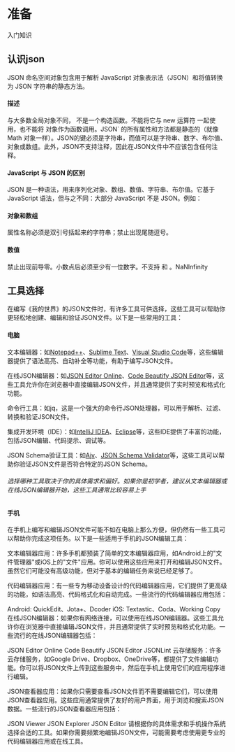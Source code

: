 # 准备
入门知识
## 认识json
JSON 命名空间对象包含用于解析 JavaScript 对象表示法（JSON）和将值转换为 JSON 字符串的静态方法。

#### 描述
与大多数全局对象不同， 不是一个构造函数。不能将它与 new 运算符 一起使用，也不能将 对象作为函数调用。JSON` 的所有属性和方法都是静态的（就像 Math 对象一样）。JSON的键必须是字符串，而值可以是字符串、数字、布尔值、对象或数组。此外，JSON不支持注释，因此在JSON文件中不应该包含任何注释。

#### JavaScript 与 JSON 的区别
JSON 是一种语法，用来序列化对象、数组、数值、字符串、布尔值。它基于 JavaScript 语法，但与之不同：大部分 JavaScript 不是 JSON。例如：

#### 对象和数组
属性名称必须是双引号括起来的字符串；禁止出现尾随逗号。

#### 数值
禁止出现前导零。小数点后必须至少有一位数字。不支持 和 。NaNInfinity



## 工具选择
在编写《我的世界》的JSON文件时，有许多工具可供选择，这些工具可以帮助你更轻松地创建、编辑和验证JSON文件。以下是一些常用的工具：
#### 电脑

文本编辑器：如[Notepad++](https://notepad-plus-plus.org/downloads/)、[Sublime Text](https://www.sublimetext.com/)、[Visual Studio Code](https://code.visualstudio.com/)等，这些编辑器提供了语法高亮、自动补全等功能，有助于编写JSON文件。

在线JSON编辑器：如[JSON Editor Online](https://jsoneditoronline.org/)、[Code Beautify JSON Editor](https://codebeautify.org/online-json-editor)等，这些工具允许你在浏览器中直接编辑JSON文件，并且通常提供了实时预览和格式化功能。

命令行工具：如jq，这是一个强大的命令行JSON处理器，可以用于解析、过滤、转换和验证JSON文件。

集成开发环境（IDE）：如[IntelliJ IDEA](https://www.jetbrains.com/idea/)、[Eclipse](https://www.eclipse.org/downloads/)等，这些IDE提供了丰富的功能，包括JSON编辑、代码提示、调试等。

JSON Schema验证工具：如[Ajv](https://ajv.js.org/)、[JSON Schema Validator](https://www.jsonschemavalidator.net/)等，这些工具可以帮助你验证JSON文件是否符合特定的JSON Schema。

###### 选择哪种工具取决于你的具体需求和偏好。如果你是初学者，建议从文本编辑器或在线JSON编辑器开始，这些工具通常比较容易上手
#### 手机
在手机上编写和编辑JSON文件可能不如在电脑上那么方便，但仍然有一些工具可以帮助你完成这项任务。以下是一些适用于手机的JSON编辑工具：

文本编辑器应用：许多手机都预装了简单的文本编辑器应用，如Android上的"文件管理器"或iOS上的"文件"应用。你可以使用这些应用来打开和编辑JSON文件。虽然它们可能没有高级功能，但对于基本的编辑任务来说已经足够了。

代码编辑器应用：有一些专为移动设备设计的代码编辑器应用，它们提供了更高级的功能，如语法高亮、代码格式化和自动完成。一些流行的代码编辑器应用包括：

Android: QuickEdit、Jota+、Dcoder
iOS: Textastic、Coda、Working Copy
在线JSON编辑器：如果你有网络连接，可以使用在线JSON编辑器。这些工具允许你在浏览器中直接编辑JSON文件，并且通常提供了实时预览和格式化功能。一些流行的在线JSON编辑器包括：

JSON Editor Online
Code Beautify JSON Editor
JSONLint
云存储服务：许多云存储服务，如Google Drive、Dropbox、OneDrive等，都提供了文件编辑功能。你可以将JSON文件上传到这些服务中，然后在手机上使用它们的应用程序进行编辑。

JSON查看器应用：如果你只需要查看JSON文件而不需要编辑它们，可以使用JSON查看器应用。这些应用通常提供了友好的用户界面，用于浏览和搜索JSON数据。一些流行的JSON查看器应用包括：

JSON Viewer
JSON Explorer
JSON Editor
请根据你的具体需求和手机操作系统选择合适的工具。如果你需要频繁地编辑JSON文件，可能需要考虑使用更专业的代码编辑器应用或在线工具。


